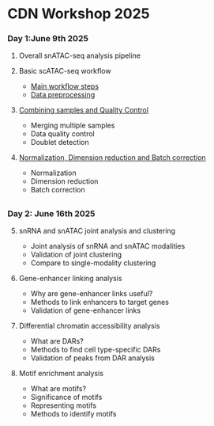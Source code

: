 # CDN Workshop 2025
   
   

### Day 1:June 9th 2025
    
1. Overall snATAC-seq analysis pipeline
2. Basic scATAC-seq workflow
    * [Main workflow steps](https://github.com/dongwonlee-lab/workshop_CDN_2025/blob/main/Day1/02.basic_workflow.pdf)
    * [Data preprocessing](https://github.com/dongwonlee-lab/workshop_CDN_2025/blob/main/Day1/02.basic_processing.ipynb)

3.  [Combining samples and Quality Control](https://github.com/dongwonlee-lab/workshop_CDN_2025/blob/main/Day1/03.combining_samples_QC.ipynb)
    * Merging multiple samples
    * Data quality control
    * Doublet detection

4. [Normalization, Dimension reduction and Batch correction](https://github.com/dongwonlee-lab/workshop_CDN_2025/blob/main/Day1/04.Normlization_DimensionReudction_BatchCorrection.ipynb)
    * Normalization
    * Dimension reduction
    * Batch correction

    
##
### Day 2: June 16th 2025
    
5. snRNA and snATAC joint analysis and clustering
    * Joint analysis of snRNA and snATAC modalities
    * Validation of joint clustering
    * Compare to single-modality clustering

6. Gene-enhancer linking analysis
    * Why are gene-enhancer links useful?
    * Methods to link enhancers to target genes
    * Validation of gene-enhancer links

7. Differential chromatin accessibility analysis
    * What are DARs?
    * Methods to find cell type-specific DARs
    * Validation of peaks from DAR analysis

8. Motif enrichment analysis
    * What are motifs?
    * Significance of motifs
    * Representing motifs
    * Methods to identify motifs
